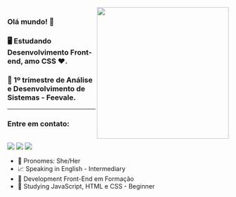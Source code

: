 <img align="right" width="300" src="https://i.gifer.com/DYM1.gif" />




### Olá mundo! 👋

### 🖥️ Estudando Desenvolvimento Front-end, amo CSS ❤️.
### 🤟 1º trimestre de Análise e Desenvolvimento de Sistemas - Feevale.

---
### Entre em contato:

<div style="display: inline-block"><br>
   <a href="https://www.instagram.com/parkeranac/" target="_blank"><img src="https://img.shields.io/badge/-Instagram-%23E4405F?style=for-the-badge&logo=instagram&logoColor=white" target="_blank"></a>
   <a href = "mailto:anaparker94@gmail.com"><img src="https://img.shields.io/badge/-Gmail-%23333?style=for-the-badge&logo=gmail&logoColor=white" target="_blank"></a>
   <a href="(https://www.linkedin.com/in/parkeranac94/)" target="_blank"><img src="https://img.shields.io/badge/-LinkedIn-%230077B5?style=for-the-badge&logo=linkedin&logoColor=white" target="_blank"></a> 
 </div>

<!-- -------------------------------------------------------------------------------------------------------------------------------------------------------------------- -->
  - 💬 Pronomes: She/Her
  - 📈 Speaking in English - Intermediary
  - 🔭 Development Front-End em Formação
  - 🌱 Studying JavaScript, HTML e CSS - Beginner
<!-- -------------------------------------------------------------------------------------------------------------------------------------------------------------------- -->

